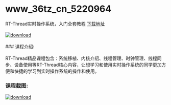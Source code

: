 # www_36tz_cn_5220964
RT-Thread实时操作系统，入门全套教程
[下载地址](http://www.36tz.cn/article/5220964 "下载地址")
<br/></br>[![download](http://36tz.cn/muke_img/2021_09_1-3-300x129.png "下载地址")](http://www.36tz.cn/article/5220964 "下载地址")
<br/></br>### 课程介绍:<br/></br>RT-Thread精品课程包含：系统移植、内核介绍、线程管理、时钟管理、线程同步、设备使用等RT-Thread核心内容，让想学习和使用实时操作系统的同学更加方便和快捷的学习到实时操作系统的操作和使用。

### 课程截图:
[![download](http://36tz.cn/muke_img/2021_09_2-2.png "下载地址")](http://www.36tz.cn/article/5220964 "下载地址")
